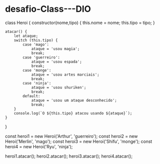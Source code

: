 # desafio-Class---DIO

class Heroi {
    constructor(nome,tipo) {
        this.nome = nome;
        this.tipo = tipo;
    }

    atacar() {
        let ataque;
        switch (this.tipo) {
            case 'mago':
                ataque = 'usou magia';
                break;
            case 'guerreiro':
                ataque = 'usou espada';
                break;
            case 'monge':
                ataque = 'usou artes marciais';
                break;
            case 'ninja':
                ataque = 'usou shuriken';
                break;
            default:
                ataque = 'usou um ataque desconhecido';
                break;
        }
        console.log(`O ${this.tipo} atacou usando ${ataque}`);
    }
}


const heroi1 = new Heroi('Arthur', 'guerreiro');
const heroi2 = new Heroi('Merlin', 'mago');
const heroi3 = new Heroi('Shifu', 'monge');
const heroi4 = new Heroi('Ryu', 'ninja');

heroi1.atacar();
heroi2.atacar();
heroi3.atacar(); 
heroi4.atacar(); 
